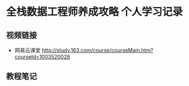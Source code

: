 # 全栈数据工程师养成攻略 个人学习记录

## 视频链接
- 网易云课堂 http://study.163.com/course/courseMain.htm?courseId=1003520028

## 教程笔记
